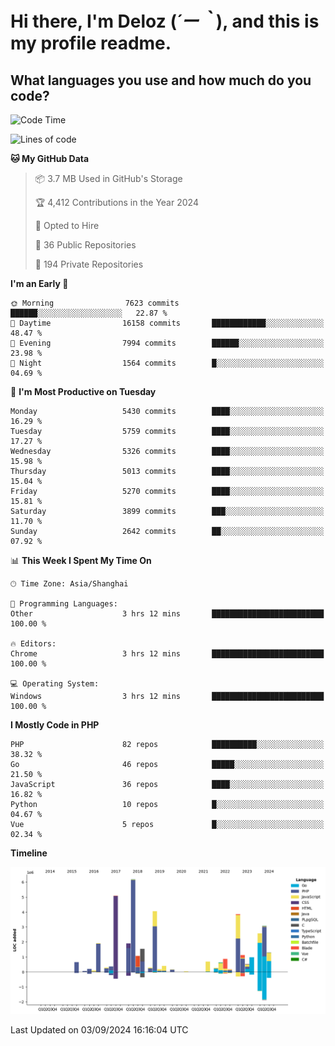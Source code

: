 # **Hi there, I'm Deloz (*´ー｀*), and this is my profile readme.**

## **What languages you use and how much do you code?**

<!--START_SECTION:waka-->
![Code Time](http://img.shields.io/badge/Code%20Time-4%2C584%20hrs-blue)

![Lines of code](https://img.shields.io/badge/From%20Hello%20World%20I%27ve%20Written-40.5%20million%20lines%20of%20code-blue)

**🐱 My GitHub Data** 

> 📦 3.7 MB Used in GitHub's Storage 
 > 
> 🏆 4,412 Contributions in the Year 2024
 > 
> 💼 Opted to Hire
 > 
> 📜 36 Public Repositories 
 > 
> 🔑 194 Private Repositories 
 > 
**I'm an Early 🐤** 

```text
🌞 Morning                7623 commits        ██████░░░░░░░░░░░░░░░░░░░   22.87 % 
🌆 Daytime                16158 commits       ████████████░░░░░░░░░░░░░   48.47 % 
🌃 Evening                7994 commits        ██████░░░░░░░░░░░░░░░░░░░   23.98 % 
🌙 Night                  1564 commits        █░░░░░░░░░░░░░░░░░░░░░░░░   04.69 % 
```
📅 **I'm Most Productive on Tuesday** 

```text
Monday                   5430 commits        ████░░░░░░░░░░░░░░░░░░░░░   16.29 % 
Tuesday                  5759 commits        ████░░░░░░░░░░░░░░░░░░░░░   17.27 % 
Wednesday                5326 commits        ████░░░░░░░░░░░░░░░░░░░░░   15.98 % 
Thursday                 5013 commits        ████░░░░░░░░░░░░░░░░░░░░░   15.04 % 
Friday                   5270 commits        ████░░░░░░░░░░░░░░░░░░░░░   15.81 % 
Saturday                 3899 commits        ███░░░░░░░░░░░░░░░░░░░░░░   11.70 % 
Sunday                   2642 commits        ██░░░░░░░░░░░░░░░░░░░░░░░   07.92 % 
```


📊 **This Week I Spent My Time On** 

```text
🕑︎ Time Zone: Asia/Shanghai

💬 Programming Languages: 
Other                    3 hrs 12 mins       █████████████████████████   100.00 % 

🔥 Editors: 
Chrome                   3 hrs 12 mins       █████████████████████████   100.00 % 

💻 Operating System: 
Windows                  3 hrs 12 mins       █████████████████████████   100.00 % 
```

**I Mostly Code in PHP** 

```text
PHP                      82 repos            ██████████░░░░░░░░░░░░░░░   38.32 % 
Go                       46 repos            █████░░░░░░░░░░░░░░░░░░░░   21.50 % 
JavaScript               36 repos            ████░░░░░░░░░░░░░░░░░░░░░   16.82 % 
Python                   10 repos            █░░░░░░░░░░░░░░░░░░░░░░░░   04.67 % 
Vue                      5 repos             █░░░░░░░░░░░░░░░░░░░░░░░░   02.34 % 
```



**Timeline**

![Lines of Code chart](https://raw.githubusercontent.com/deloz/deloz/main/assets/bar_graph.png)


 Last Updated on 03/09/2024 16:16:04 UTC
<!--END_SECTION:waka-->
